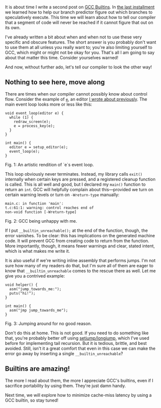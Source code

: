 It is about time I write a second post on
[GCC Builtins](https://gcc.gnu.org/onlinedocs/gcc/Other-Builtins.html). In
[the last installment](http://blog.veitheller.de/Builtin_Goodies_I.html) we
learned how to help our branch predictor figure out which branches to
speculatively execute. This time we will learn about how to tell our
compiler that a segment of code will never be reached if it cannot figure that
out on its own.

I've already written a bit about when and when not to use these very specific
and obscure features. The short answer is you probably don't want to use them at
all unless you really want to; you're also limiting yourself to GCC, which might
or might not be okay for you. That's all I am going to say about that matter
this time. Consider yourselves warned!

And now, without further ado, let's tell our compiler to look the other way!

## Nothing to see here, move along

There are times when our compiler cannot possibly know about control flow.
Consider the example of [`e`](https://github.com/hellerve/e), an editor [I wrote
about previously](http://blog.veitheller.de/Braindead_Editing.html). The main
event loop looks more or less like this:

```
void event_loop(editor e) {
  while (1) {
    redraw_screen(e);
    e = process_key(e);
  }
}

int main() {
  editor e = setup_editor(e);
  event_loop(e);
}
```
<div class="figure-label">Fig. 1: An artistic rendition of `e`s event loop.</div>

This loop obviously never terminates. Instead, my library calls `exit()`
internally when certain keys are pressed, and a registered cleanup function is
called. This is all well and good, but I declared my `main()` function to return
an `int`. GCC will helpfully complain about this—provided we turn on certain
warning levels or turn on `-Wreturn-type` manually:

```
main.c: in function 'main':
t.c:61:1: warning: control reaches end of
non-void function [-Wreturn-type]
```
<div class="figure-label">Fig. 2: GCC being unhappy with me.</div>

If I put `__builtin_unreachable();` at the end of the function, though, the
error vanishes. To be clear: this has implications on the
generated machine code. It will prevent GCC from creating code to return from
the function. More importantly, though, it means fewer warnings and clear, stated
intent, which is what makes me write it.

It is also useful if we're writing inline assembly that performs jumps. I'm not
sure how many of my readers do that, but I'm sure all of them are eager to know
that `__builtin_unreachable` comes to the rescue there as well. Let me give you
a contrived example:

```
void helper() {
  asm("jump_towards_me:");
  puts("hi!");
}

int main() {
  asm("jmp jump_towards_me");
}
```
<div class="figure-label">Fig. 3: Jumping around for no good reason.</div>

Don't do this at home. This is not good. If you need to do something like that,
you're probably better off using
[setjump/longjump](http://man7.org/linux/man-pages/man3/longjmp.3.html), which
I've used before for implementing tail recursion. But it is tedious,
brittle, and best avoided. Still, isn't it a great comfort that even in this
case we can make the error go away by inserting a single
`__builtin_unreachable`?

## Builtins are amazing!

The more I read about them, the more I appreciate GCC's builtins, even if I
sacrifice portability by using them. They're just damn handy.

Next time, we will explore how to minimize cache-miss latency by using a
GCC builtin, so stay tuned!
